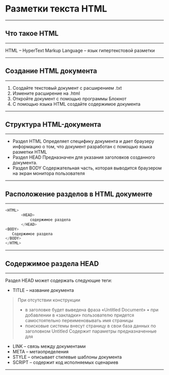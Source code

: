 #  Разметки текста HTML
***
##  Что такое HTML
***
HTML – HyperText Markup Language – язык гипертекстовой разметки
***
## Создание HTML документа
***
1.	Создайте текстовый документ с расширением .txt 
2.	Измените расширение на .html 
3.	Откройте документ с помощью программы Блокнот 
4.	С помощью языка HTML создайте содержимое документа
***
## Структура HTML-документа
***
- Раздел HTML 
Определяет специфику документа и дает браузеру информацию о том, что документ разработан с помощью языка разметки HTML 
- Раздел HEAD 
Предназначен для указания заголовков  созданного документа. 
- Раздел BODY 
Содержательная часть, которая выводится браузером на экран монитора пользователя
***
## Расположение разделов в HTML документе
***
```ts
<HTML>  
       <HEAD> 
           содержимое раздела 
       </HEAD> 
<BODY> 
   Содержимое раздела 
</BODY> 
</HTML>  
```
***
## Содержимое раздела HEAD
***
Раздел HEAD может содержать следующие теги: 
- TITLE – название документа
> При отсутствии конструкции <TITLE> </TITLE>
> - в заголовке будет выведена фраза «Untitled Document» • при добавлении в «закладки» пользователю придется самостоятельно переименовывать имя страницы
> - поисковые системы внесут страницу в свои база данных по заголовком Untitled
>   Содержит параметры предназначенные для
- LINK – связь между документами
- META – метаопределения
- STYLE – описывает стилевые шаблоны документа
- SCRIPT – содержит код исполняемых сценариев 
***
















